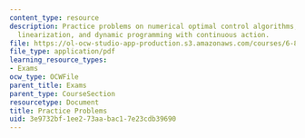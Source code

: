 ```yaml
---
content_type: resource
description: Practice problems on numerical optimal control algorithms, partial feedback
  linearization, and dynamic programming with continuous action.
file: https://ol-ocw-studio-app-production.s3.amazonaws.com/courses/6-832-underactuated-robotics-spring-2009/3e9732bf1ee273aabac17e23cdb39690_MIT6_832s09_exam01_practice.pdf
file_type: application/pdf
learning_resource_types:
- Exams
ocw_type: OCWFile
parent_title: Exams
parent_type: CourseSection
resourcetype: Document
title: Practice Problems
uid: 3e9732bf-1ee2-73aa-bac1-7e23cdb39690
---
```

